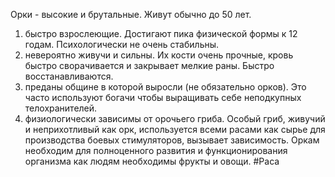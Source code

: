 Орки - высокие и брутальные. Живут обычно до 50 лет.
1) быстро взрослеющие. Достигают пика физической формы к 12 годам. Психологически не очень стабильны.
2) невероятно живучи и сильны. Их кости очень прочные, кровь быстро сворачивается и закрывает мелкие раны. Быстро восстанавливаются. 
3) преданы общине в которой выросли (не обязательно орков). Это часто используют богачи чтобы выращивать себе неподкупных телохранителей.
4) физиологически зависимы от орочьего гриба. Особый гриб, живучий и неприхотливый как орк, используется всеми расами как сырье для производства боевых стимуляторов, вызывает зависимость. Оркам необходим для полноценного развития и функционирования организма как людям необходимы фрукты и овощи.
#Раса